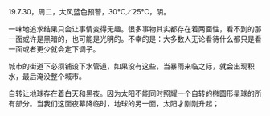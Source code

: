 <link href="../../css/style.css" rel="stylesheet" type="text/css" />

<span class="fzzy">19.7.30，周二，大风蓝色预警，30℃／25℃，阴。

<div class="p">

一味地追求结果只会让事情变得无趣。很多事物其实都存在着两面性，看不到的那一面或许是黑暗的，也可能是光明的。不幸的是：大多数人无论看待什么都只是看一面或者更少就会定下调子。

城市的街道下必须铺设下水管道，如果没有这些，当暴雨来临之际，就会出现积水，最后淹没整个城市。

自转让地球存在着白天和黑夜。因为太阳不能同时照耀一个自转的椭圆形星球的所有部分。当我们这面夜幕降临时，地球的另一面，太阳才刚刚升起；

